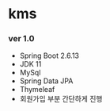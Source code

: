 # kms
### ver 1.0
- Spring Boot 2.6.13
- JDK 11
- MySql
- Spring Data JPA
- Thymeleaf
- 회원가입 부분 간단하게 진행

